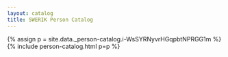 ```yaml
---
layout: catalog
title: SWERIK Person Catalog
---
```

{% assign p = site.data._person-catalog.i-WsSYRNyvrHGqpbtNPRGG1m %}
{% include person-catalog.html p=p %}

